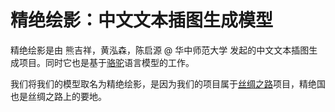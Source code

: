 # 精绝绘影：中文文本插图生成模型
精绝绘影是由 熊吉祥，黄泓森，陈启源 @ 华中师范大学 发起的中文文本插图生成项目。同时它也是基于[骆驼](https://github.com/LC1332/Luotuo-Chinese-LLM)语言模型的工作。

我们将我们的模型取名为精绝绘影，是因为我们的项目属于[丝绸之路](https://github.com/LC1332/luotuo-silk-road)项目，精绝国也是丝绸之路上的要地。
